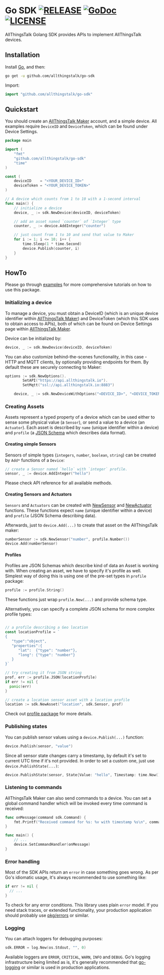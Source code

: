 # Go SDK [![RELEASE](https://img.shields.io/github/release/allthingstalk/go-sdk.svg)](https://github.com/allthingstalk/go-sdk/releases/latest) [![GoDoc](https://godoc.org/github.com/allthingstalk/go-sdk?status.svg)](https://godoc.org/github.com/allthingstalk/go-sdk) [![LICENSE](https://img.shields.io/github/license/allthingstalk/go-sdk.svg)](LICENSE)

AllThingsTalk Golang SDK provides APIs to implement AllThingsTalk devices.

## Installation

Install [Go][5a0ab892], and then:

```bash
go get -u github.com/allthingstalk/go-sdk
```

Import:

```go
import "github.com/allthingstalk/go-sdk"
```

## Quickstart

You should create an [AllThingsTalk Maker][7447b4f9] account, and a simple device. All examples require `DeviceID` and `DeviceToken`, which can be found under Device Settings.

```go
package main

import (
    "fmt"
    "github.com/allthingstalk/go-sdk"
    "time"
)

const (
    deviceID    = "<YOUR_DEVICE_ID>"
    deviceToken = "<YOUR_DEVICE_TOKEN>"
)

// A device which counts from 1 to 10 with a 1-second interval
func main() {
    // initialize a device
    device, _ := sdk.NewDevice(deviceID, deviceToken)

    // add an asset named `counter` of `Integer` type
    counter, _ := device.AddInteger("counter")

    // just count from 1 to 10 and send that value to Maker
    for i := 1; i <= 10; i++ {
        time.Sleep(1 * time.Second)
        device.Publish(counter, i)
    }
}
```

## HowTo

Please go through [examples][cfdc356c] for more comprehensive tutorials on how to use this package.

### Initializing a device

To manage a device, you must obtain a DeviceID (which is an unique device identifier within [AllThingsTalk Maker][7447b4f9]) and DeviceToken (which this SDK uses to obtain access to APIs), both of which can be found on Device Settings page within [AllThingsTalk Maker][7447b4f9].

Device can be initialized by:

```go
device, _ := sdk.NewDevice(deviceID, deviceToken)
```

You can also customize behind-the-scenes functionality, in this case - HTTP and MQTT clients, by optionally providing endpoints for them. By default these are securely connecting to Maker:

```go
options := sdk.NewOptions().
        SetAPI("https://api.allthingstalk.io").
        SetMqtt("ssl://api.allthingstalk.io:8883")

    device, _ := sdk.NewDeviceWithOptions("<DEVICE_ID>", "<DEVICE_TOKEN>", options)
```

### Creating Assets

Assets represent a typed property of a device which can be used either to sense some physical value (a `Sensor`), or send a value to a device (an `Actuator`). Each asset is described by `name` (unique identifier within a device) and `profile` (a [JSON Schema][61d54ea9] which describes data format).

#### Creating simple Sensors

Sensors of simple types (`integers`, `number`, `boolean`, `string`) can be created by `Add*` functions of a `Device`:

```go
// create a Sensor named `hello` with `integer` profile.
sensor, _ := device.AddInteger("hello")
```

Please check API reference for all available methods.

#### Creating Sensors and Actuators

`Sensors` and `Actuators` can be created with [NewSensor][1cb40ec7] and [NewActuator][db6f36c9] functions. These functions expect `name` (unique identifier within a device) and `profile` (JSON Schema describing data).

Afterwards, just to `device.Add(...)` to create that asset on the AllThingsTalk maker:

```go
numberSensor := sdk.NewSensor("number", profile.Number())
device.Add(numberSensor)
```

#### Profiles

Profiles are JSON Schemas which describe kind of data an Asset is working with. When creating an asset, we have to specify it's profile as well. Simplest way of doing this is using one of the pre-set types in `profile` package:

```go
profile := profile.String()
```

These functions just wrap `profile.New(...)` and provide schema type.

Alternatively, you can specify a complete JSON schema for more complex profile types:

```go

// a profile describing a Geo location
const locationProfile = `
{
   "type":"object",
   "properties":{
      "lat":  {"type": "number"},
      "long": {"type": "number"}
   }
}`

// try creating it from JSON string
prof, err := profile.JSON(locationProfile)
if err != nil {
  panic(err)
}

// create a location sensor asset with a location profile
location := sdk.NewAsset("location", sdk.Sensor, prof)
```

Check out [profile package][5d088019] for more details.

### Publishing states

You can publish sensor values using a `device.Publish(...)` function:

```go
device.Publish(sensor, "value")
```

Since all sensor state changes carry a timestamp, by default it's set to current UTC time if it's not provided. In order to set a custom one, just use `device.PublishState(...)`:

```go
device.PublishState(sensor, State{Value: "hello", Timestamp: time.Now().UTC()})
```

### Listening to commands

AllThingsTalk Maker can also send commands to a device. You can set a global command handler which will be invoked every time command is received:

```go
func onMessage(command sdk.Command) {
    fmt.Printf("Received command for %s: %v with timestamp %s\n", command.Name, command.Value, command.Timestamp)
}

func main() {
    // ...
    device.SetCommandHandler(onMessage)
}
```

### Error handling

Most of the SDK APIs return an `error` in case something goes wrong. As per Go's idiomatic usage, it's always recommended to use something like:

```go
if err != nil {
  // ...
}
```

To check for any error conditions. This library uses plain `error` model. If you need stack traces, or extended functionality, your production application should probably use [pkg/errors][2f9b8fc1] or similar.

### Logging

You can attach loggers for debugging purposes:

```go
sdk.ERROR = log.New(os.Stdout, "", 0)
```

Available loggers are `ERROR`, `CRITICAL`, `WARN`, `INFO` and `DEBUG`. Go's logging infrastructure being limited as is, it's generally recommended that [go-logging][5f643e4e] or similar is used in production applications.

[1cb40ec7]: https://godoc.org/github.com/allthingstalk/go-sdk/#NewSensor "NewSensor"
[2f9b8fc1]: https://github.com/pkg/errors "pkg/errors"
[5a0ab892]: https://golang.org/doc/install "Go"
[5d088019]: https://godoc.org/github.com/github.com/allthingstalk/go-sdk/profile "profile package"
[5f643e4e]: https://github.com/op/go-logging "go-logging"
[61d54ea9]: http://json-schema.org/ "JSON Schema"
[7447b4f9]: https://maker.allthingstalk.com "AllThingsTalk Maker"
[cfdc356c]: examples/ "examples"
[db6f36c9]: https://godoc.org/github.com/allthingstalk/go-sdk/#NewActuator "NewActuator"
